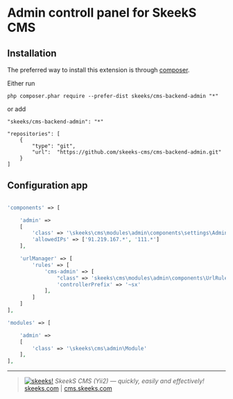 Admin controll panel for SkeekS CMS
===================================

Installation
------------

The preferred way to install this extension is through [composer](http://getcomposer.org/download/).

Either run

```
php composer.phar require --prefer-dist skeeks/cms-backend-admin "*"
```

or add

```
"skeeks/cms-backend-admin": "*"
```


```
"repositories": [
    {
        "type": "git",
        "url":  "https://github.com/skeeks-cms/cms-backend-admin.git"
    }
]
```

Configuration app
----------

```php

'components' => [

    'admin' =>
    [
        'class' => '\skeeks\cms\modules\admin\components\settings\AdminSettings',
        'allowedIPs' => ['91.219.167.*', '111.*']
    ],

    'urlManager' => [
        'rules' => [
            'cms-admin' => [
                "class" => 'skeeks\cms\modules\admin\components\UrlRule',
                'controllerPrefix' => '~sx'
            ],
        ]
    ]
],

'modules' => [

    'admin' =>
    [
        'class' => '\skeeks\cms\admin\Module'
    ],
],

```

___

> [![skeeks!](https://gravatar.com/userimage/74431132/13d04d83218593564422770b616e5622.jpg)](https://skeeks.com)
<i>SkeekS CMS (Yii2) — quickly, easily and effectively!</i>  
[skeeks.com](https://skeeks.com) | [cms.skeeks.com](https://cms.skeeks.com)


